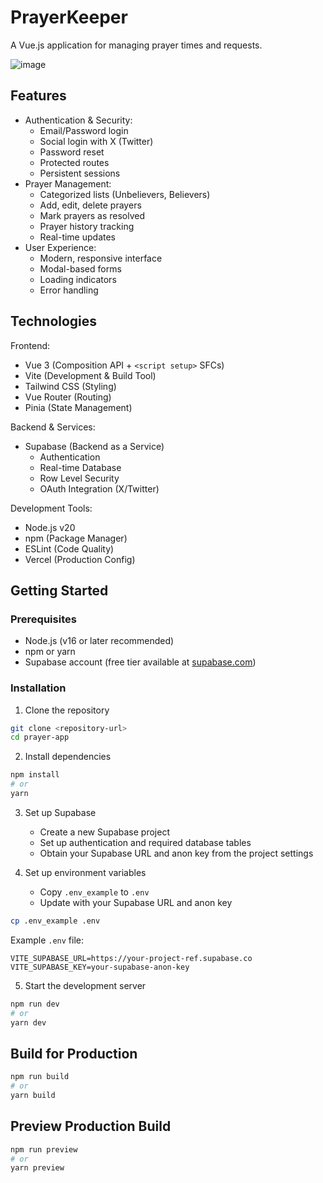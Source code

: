# PrayerKeeper 

A Vue.js application for managing prayer times and requests.

![image](https://github.com/user-attachments/assets/97867b89-8a0c-405d-8251-0733fc842ac9)

## Features

- Authentication & Security:
  - Email/Password login
  - Social login with X (Twitter)
  - Password reset
  - Protected routes
  - Persistent sessions
- Prayer Management:
  - Categorized lists (Unbelievers, Believers)
  - Add, edit, delete prayers
  - Mark prayers as resolved
  - Prayer history tracking
  - Real-time updates
- User Experience:
  - Modern, responsive interface
  - Modal-based forms
  - Loading indicators
  - Error handling

## Technologies

Frontend:
- Vue 3 (Composition API + `<script setup>` SFCs)
- Vite (Development & Build Tool)
- Tailwind CSS (Styling)
- Vue Router (Routing)
- Pinia (State Management)

Backend & Services:
- Supabase (Backend as a Service)
  - Authentication
  - Real-time Database
  - Row Level Security
  - OAuth Integration (X/Twitter)

Development Tools:
- Node.js v20
- npm (Package Manager)
- ESLint (Code Quality)
- Vercel (Production Config)

## Getting Started

### Prerequisites

- Node.js (v16 or later recommended)
- npm or yarn
- Supabase account (free tier available at [supabase.com](https://supabase.com))

### Installation

1. Clone the repository
```bash
git clone <repository-url>
cd prayer-app
```

2. Install dependencies
```bash
npm install
# or
yarn
```

3. Set up Supabase
   - Create a new Supabase project
   - Set up authentication and required database tables
   - Obtain your Supabase URL and anon key from the project settings

4. Set up environment variables
   - Copy `.env_example` to `.env`
   - Update with your Supabase URL and anon key

```bash
cp .env_example .env
```

Example `.env` file:
```
VITE_SUPABASE_URL=https://your-project-ref.supabase.co
VITE_SUPABASE_KEY=your-supabase-anon-key
```

5. Start the development server
```bash
npm run dev
# or
yarn dev
```

## Build for Production

```bash
npm run build
# or
yarn build
```

## Preview Production Build

```bash
npm run preview
# or
yarn preview
